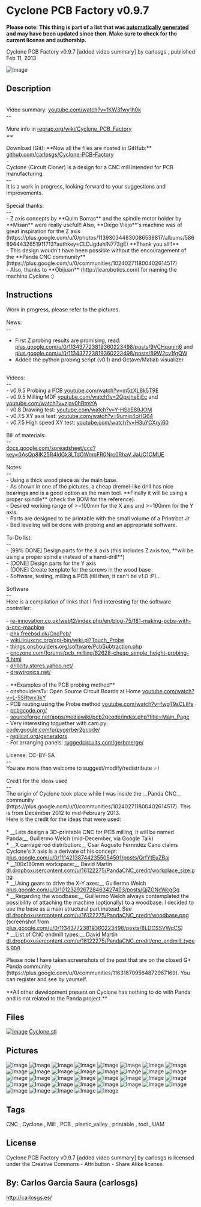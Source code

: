 Cyclone PCB Factory v0.9.7
===============
**Please note: This thing is part of a list that was [automatically generated](https://github.com/carlosgs/export-things) and may have been updated since then. Make sure to check for the current license and authorship.**  

Cyclone PCB Factory v0.9.7 [added video summary]  by carlosgs , published Feb 11, 2013

![Image](img/Cyclone_built_v0.9.7_display_large.jpg)

Description
--------
<br />
Video summary: <a href="http://www.youtube.com/watch?v=fKW3fwy1h0k" target="_blank" rel="nofollow">youtube.com/watch?v=fKW3fwy1h0k</a> <br />
--  <br />
<br />
More info in <a href="http://reprap.org/wiki/Cyclone_PCB_Factory" target="_blank" rel="nofollow">reprap.org/wiki/Cyclone_PCB_Factory</a> <br />
==  <br />
<br />
Download (Git): **Now all the files are hosted in GitHub:** <a href="https://github.com/carlosgs/Cyclone-PCB-Factory" target="_blank" rel="nofollow">github.com/carlosgs/Cyclone-PCB-Factory</a> <br />
-  <br />
Cyclone (Circuit Cloner) is a design for a CNC mill intended for PCB manufacturing.  <br />
--  <br />
It is a work in progress, looking forward to your suggestions and improvements.  <br />
<br />
Special thanks:  <br />
--  <br />
- Z axis concepts by **Quim Borras** and the spindle motor holder by **Misan** were really useful!! Also, **Diego Viejo**'s machine was of great inspiration for the Z axis (https://plus.google.com/u/0/photos/113930344830086538817/albums/5868944432651911713?authkey=CLDJgdehlN773gE) **Thank you all!!**  <br />
- This design woudn't have been possible without the encouragement of the **Panda CNC community** (https://plus.google.com/u/0/communities/102402711800402614517)  <br />
- Also, thanks to **Obijuan** (http://iearobotics.com) for naming the machine Cyclone :)

Instructions
--------
Work in progress, please refer to the pictures.  <br />
<br />
News:  <br />
--  <br />
* First Z probing results are promising, read: <a href="https://plus.google.com/u/0/113437723819360223498/posts/9VCHqqnirj6" target="_blank" rel="nofollow">plus.google.com/u/0/113437723819360223498/posts/9VCHqqnirj6</a>  and <a href="https://plus.google.com/u/0/113437723819360223498/posts/89W2cv1fgQW" target="_blank" rel="nofollow">plus.google.com/u/0/113437723819360223498/posts/89W2cv1fgQW</a> <br />
* Added the python probing script (v0.1) and Octave/Matlab visualizer  <br />
<br />
Videos:  <br />
--  <br />
- v0.9.5 Probing a PCB <a href="http://www.youtube.com/watch?v=m5zXL8k5T9E" target="_blank" rel="nofollow">youtube.com/watch?v=m5zXL8k5T9E</a> <br />
- v0.9.5 Milling MDF <a href="http://www.youtube.com/watch?v=2QpxjheEjEc" target="_blank" rel="nofollow">youtube.com/watch?v=2QpxjheEjEc</a> and <a href="http://www.youtube.com/watch?v=zjav0hBtmYA" target="_blank" rel="nofollow">youtube.com/watch?v=zjav0hBtmYA</a> <br />
- v0.8 Drawing test: <a href="http://www.youtube.com/watch?v=Y-HSdE89JOM" target="_blank" rel="nofollow">youtube.com/watch?v=Y-HSdE89JOM</a> <br />
- v0.7.5 XY axis test: <a href="http://www.youtube.com/watch?v=9umlq4oHG64" target="_blank" rel="nofollow">youtube.com/watch?v=9umlq4oHG64</a> <br />
- v0.7.5 High speed XY test: <a href="http://www.youtube.com/watch?v=H3uYCXryj60" target="_blank" rel="nofollow">youtube.com/watch?v=H3uYCXryj60</a> <br />
<br />
Bill of materials:  <br />
--  <br />
<a href="https://docs.google.com/spreadsheet/ccc?key=0AsQp8IK25R4IdGk3LTdOWmpFR0Nrc0RhaVJaUC1CMUE" target="_blank" rel="nofollow">docs.google.com/spreadsheet/ccc?key=0AsQp8IK25R4IdGk3LTdOWmpFR0Nrc0RhaV JaUC1CMUE</a> <br />
<br />
Notes:  <br />
--  <br />
- Using a thick wood piece as the main base.  <br />
- As shown in one of the pictures, a cheap dremel-like drill has nice bearings and is a good option as the main tool. **Finally it will be using a proper spindle** (check the BOM for the reference).  <br />
- Desired working range of &gt;=100mm for the X axis and &gt;=160mm for the Y axis.  <br />
- Parts are designed to be printable with the small volume of a Printrbot Jr  <br />
- Bed leveling will be done with probing and an appropriate software.  <br />
<br />
To-Do list:  <br />
--  <br />
- [99% DONE] Design parts for the X axis (this includes Z axis too, **will be using a proper spindle instead of a hand-drill**)  <br />
- [DONE] Design parts for the Y axis  <br />
- [DONE] Create template for the screws in the wood base  <br />
- Software, testing, milling a PCB (till then, it can't be v1.0 :P)...  <br />
<br />
Software  <br />
--  <br />
Here is a compilation of links that I find interesting for the software controller:  <br />
<br />
- <a href="http://www.re-innovation.co.uk/web12/index.php/en/blog-75/181-making-pcbs-with-a-cnc-machine" target="_blank" rel="nofollow">re-innovation.co.uk/web12/index.php/en/blog-75/181-making-pcbs-with-a-cnc-machine</a> <br />
- <a href="http://phk.freebsd.dk/CncPcb/" target="_blank" rel="nofollow">phk.freebsd.dk/CncPcb/</a> <br />
- <a href="http://wiki.linuxcnc.org/cgi-bin/wiki.pl?Touch_Probe" target="_blank" rel="nofollow">wiki.linuxcnc.org/cgi-bin/wiki.pl?Touch_Probe</a> <br />
- <a href="http://things.onshoulders.org/software/PcbSubtraction.php" target="_blank" rel="nofollow">things.onshoulders.org/software/PcbSubtraction.php</a> <br />
- <a href="http://www.cnczone.com/forums/pcb_milling/82628-cheap_simple_height-probing-5.html" target="_blank" rel="nofollow">cnczone.com/forums/pcb_milling/82628-cheap_simple_height-probing-5.html</a> <br />
- <a href="http://drillcity.stores.yahoo.net/" target="_blank" rel="nofollow">drillcity.stores.yahoo.net/</a> <br />
- <a href="http://www.drewtronics.net/" target="_blank" rel="nofollow">drewtronics.net/</a> <br />
<br />
- **Examples of the PCB probing method**  <br />
 - onshouldersTv: Open Source Circuit Boards at Home <a href="http://www.youtube.com/watch?v=L-5SRtwx3kY" target="_blank" rel="nofollow">youtube.com/watch?v=L-5SRtwx3kY</a> <br />
 - PCB routing using the Probe method <a href="http://www.youtube.com/watch?v=fwgT9sCL8fs" target="_blank" rel="nofollow">youtube.com/watch?v=fwgT9sCL8fs</a> <br />
- <a href="http://pcbgcode.org/" target="_blank" rel="nofollow">pcbgcode.org/</a> <br />
- <a href="http://sourceforge.net/apps/mediawiki/pcb2gcode/index.php?title=Main_Page" target="_blank" rel="nofollow">sourceforge.net/apps/mediawiki/pcb2gcode/index.php?title=Main_Page</a> <br />
- Very interesting toguether with cam.py: <a href="http://code.google.com/p/pygerber2gcode/" target="_blank" rel="nofollow">code.google.com/p/pygerber2gcode/</a> <br />
- <a href="http://replicat.org/generators" target="_blank" rel="nofollow">replicat.org/generators</a> <br />
- For arranging panels: <a href="http://ruggedcircuits.com/gerbmerge/" target="_blank" rel="nofollow">ruggedcircuits.com/gerbmerge/</a> <br />
<br />
License: CC-BY-SA  <br />
--  <br />
You are more than welcome to suggest/modify/redistribute :-)  <br />
<br />
Credit for the ideas used  <br />
--  <br />
The origin of Cyclone took place while I was inside the __Panda CNC__ community (https://plus.google.com/u/0/communities/102402711800402614517). This is from December 2012 to mid-February 2013.  <br />
Here is the credit for the ideas that were used:  <br />
<br />
* __Lets design a 3D-printable CNC for PCB milling, it will be named Panda:__ Guillermo Welch (mid-December, via Google Talk)  <br />
* __X carriage rod distribution:__ Csar Augusto Fernndez Cano claims Cyclone's X axis is a derivate of his concept: <a href="https://plus.google.com/u/0/111421387442355054591/posts/QrfYtEuZBaj" target="_blank" rel="nofollow">plus.google.com/u/0/111421387442355054591/posts/QrfYtEuZBaj</a> <br />
* __100x160mm workspace:__ David Martin <a href="https://dl.dropboxusercontent.com/u/16122275/PandaCNC_credit/workplace_size.png" target="_blank" rel="nofollow">dl.dropboxusercontent.com/u/16122275/PandaCNC_credit/workplace_size.png</a> <br />
* __Using gears to drive the X-Y axes:__ Guillermo Welch <a href="https://plus.google.com/u/0/101232926728463427403/posts/QjZGNcWcgGg" target="_blank" rel="nofollow">plus.google.com/u/0/101232926728463427403/posts/QjZGNcWcgGg</a> <br />
* __Regarding the woodbase:__ Guillermo Welch always contemplated the possibility of attaching the machine (optionally) to a woodbase. I decided to use the base as a main structural part instead. See <a href="https://dl.dropboxusercontent.com/u/16122275/PandaCNC_credit/woodbase.png" target="_blank" rel="nofollow">dl.dropboxusercontent.com/u/16122275/PandaCNC_credit/woodbase.png</a> (screenshot from <a href="https://plus.google.com/u/0/113437723819360223498/posts/8LDCSSVWqCS" target="_blank" rel="nofollow">plus.google.com/u/0/113437723819360223498/posts/8LDCSSVWqCS</a>)  <br />
* __List of CNC endmill types:__ David Martin <a href="https://dl.dropboxusercontent.com/u/16122275/PandaCNC_credit/cnc_endmill_types.png" target="_blank" rel="nofollow">dl.dropboxusercontent.com/u/16122275/PandaCNC_credit/cnc_endmill_types.png</a> <br />
<br />
Please note I have taken screenshots of the post that are on the closed G+ Panda community (https://plus.google.com/u/0/communities/116318709564872967169). You can register and see by yourself.  <br />
<br />
**All other development present on Cyclone has nothing to do with Panda and is not related to the Panda project.**

Files
--------
[![Image](img/Cyclone_preview_tinycard.jpg)](Cyclone.stl)
 [ Cyclone.stl](Cyclone.stl)  



Pictures
--------
![Image](img/Cyclone_display_large.jpg)
![Image](img/Cyclone_render_v0.9.7_display_large.jpg)
![Image](img/2013-05-30_16.23.08_display_large.jpg)
![Image](img/2013-05-23_23.07.37_display_large.jpg)
![Image](img/2013-05-20_14.41.25_display_large.jpg)
![Image](img/2013-05-20_15.50.43_display_large.jpg)
![Image](img/2013-05-20_12.23.34_display_large.jpg)
![Image](img/2013-05-20_16.03.48_display_large.jpg)
![Image](img/2013-05-19_19.53.28_display_large.jpg)
![Image](img/Screenshot_from_2013-05-19_202104_display_large.jpg)
![Image](img/2013-05-19_19.52.21_display_large.jpg)
![Image](img/2013-05-19_19.48.32_display_large.jpg)
![Image](img/2013-05-19_19.52.13_display_large.jpg)
![Image](img/2013-05-23_23.25.12_display_large.jpg)
![Image](img/2013-05-20_14.43.52_display_large.jpg)
![Image](img/CycloneFirstDrawing_display_large.jpg)
![Image](img/2013-04-07_14.44.55-1_display_large.jpg)
![Image](img/2013-04-07_14.49.43-1_display_large.jpg)
![Image](img/2013-04-07_14.41.35_display_large.jpg)
![Image](img/2013-03-29_20.04.51_display_large.jpg)
![Image](img/2013-03-29_14.21.58_display_large.jpg)
![Image](img/2013-03-29_13.46.37_display_large.jpg)
![Image](img/2013-03-29_20.07.27_display_large.jpg)
![Image](img/2013-03-28_22.44.51_display_large.jpg)
![Image](img/2013-02-10_20.46.51_display_large.jpg)
![Image](img/2013-02-09_23.29.32_display_large.jpg)
![Image](img/2013-02-10_14.20.56_display_large.jpg)
![Image](img/2013-02-10_20.47.46_display_large.jpg)
![Image](img/2013-02-10_23.05.56_display_large.jpg)
![Image](img/pcb_CNC_display_large.jpg)
![Image](img/drill_display_large.jpg)
![Image](img/2013-03-28_17.19.18_display_large.jpg)
![Image](img/2013-03-28_17.24.39_display_large.jpg)
![Image](img/2013-03-28_17.51.47_display_large.jpg)
![Image](img/2013-03-28_18.03.34_display_large.jpg)
![Image](img/2013-03-28_22.46.10_display_large.jpg)
![Image](img/2013-03-29_20.05.10_display_large.jpg)


Tags
--------
CNC , Cyclone , Mill , PCB , plastic_valley , printable , tool , UAM  

  

License
--------
Cyclone PCB Factory v0.9.7 [added video summary] by carlosgs is licensed under the Creative Commons - Attribution - Share Alike license.  



By: Carlos Garcia Saura (carlosgs)
--------
<http://carlosgs.es/>